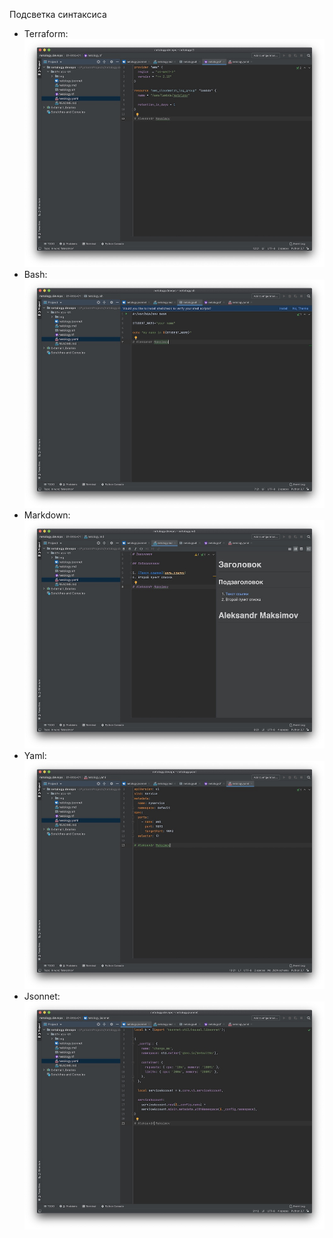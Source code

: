 
Подсветка синтаксиса

- Terraform: ![Терраформ](File4.jpg)
- Bash: ![bahs](File3.jpg)
- Markdown: ![markdown](File2.jpg)
- Yaml: ![Yaml](File5.jpg)
- Jsonnet: ![Jsonnet](File1.jpg)


